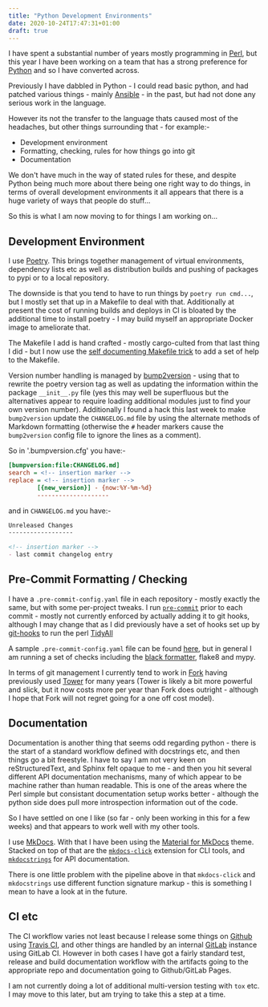 ```yaml
---
title: "Python Development Environments"
date: 2020-10-24T17:47:31+01:00
draft: true
---
```


I have spent a substantial number of years mostly programming in
[Perl](https://www.perl.org/), but this year I have been working on a team
that has a strong preference for [Python](https://www.python.org/) and so I
have converted across.

Previously I have dabbled in Python - I could read basic python, and had
patched various things - mainly [Ansible](https://www.ansible.com/) - in the
past, but had not done any serious work in the language.

However its not the transfer to the language thats caused most of the
headaches, but other things surrounding that - for example:-

- Development environment
- Formatting, checking, rules for how things go into git
- Documentation

We don't have much in the way of stated rules for these, and despite Python
being much more about there being one right way to do things, in terms of
overall development environments it all appears that there is a huge variety
of ways that people do stuff...

So this is what I am now moving to for things I am working on...


## Development Environment

I use [Poetry](https://python-poetry.org/).  This brings together management
of virtual environments, dependency lists etc as well as distribution builds
and pushing of packages to pypi or to a local repository.

The downside is that you tend to have to run things by `poetry run cmd...`,
but I mostly set that up in a Makefile to deal with that.   Additionally at
present the cost of running builds and deploys in CI is bloated by the
additional time to install poetry - I may build myself an appropriate Docker
image to ameliorate that.

The Makefile I add is hand crafted - mostly cargo-culted from that last thing
I did - but I now use the [self documenting Makefile
trick](https://www.freecodecamp.org/news/self-documenting-makefile/) to add a
set of help to the Makefile.

Version number handling is managed by
[bump2version](https://github.com/c4urself/bump2version) - using that to
rewrite the poetry version tag as well as updating the information within the
package `__init__.py` file (yes this may well be superfluous but the
alternatives appear to require loading additional modules just to find your
own version number).  Additionally I found a hack this last week to make
`bump2version` update the `CHANGELOG.md` file by using the alternate methods
of Markdown formatting (otherwise the `#` header markers cause the
`bump2version` config file to ignore the lines as a comment).

So in '.bumpversion.cfg' you have:-

```ini
[bumpversion:file:CHANGELOG.md]
search = <!-- insertion marker -->
replace = <!-- insertion marker -->
        [{new_version}] - {now:%Y-%m-%d}
        --------------------
```

and in `CHANGELOG.md` you have:-

```markdown
Unreleased Changes
------------------

<!-- insertion marker -->
- last commit changelog entry
```

## Pre-Commit Formatting / Checking

I have a `.pre-commit-config.yaml` file in each repository - mostly exactly
the same, but with some per-project tweaks.  I run
[`pre-commit`](https://pre-commit.com/) prior to each commit - mostly not
currently enforced by actually adding it to git hooks, although I may change
that as I did previously have a set of hooks set up by
[git-hooks](https://github.com/git-hooks/git-hooks) to run the perl
[TidyAll](https://metacpan.org/release/Code-TidyAll)

A sample `.pre-commit-config.yaml` file can be found
[here](https://github.com/nigelm/ssh2_parse_key/blob/master/.pre-commit-config.yaml),
but in general I am running a set of checks including the [black
formatter](https://github.com/psf/black), flake8 and mypy.

In terms of git management I currently tend to work in
[Fork](https://git-fork.com/) having previously used
[Tower](https://www.git-tower.com/) for many years (Tower is likely a bit more
powerful and slick, but it now costs more per year than Fork does outright -
although I hope that Fork will not regret going for a one off cost model).

## Documentation

Documentation is another thing that seems odd regarding python - there is the
start of a standard workflow defined with docstrings etc, and then things go a
bit freestyle.  I have to say I am not very keen on reStructuredText, and
Sphinx felt opaque to me - and then you hit several different API
documentation mechanisms, many of which appear to be machine rather than human
readable.  This is one of the areas where the Perl simple but consistant
documentation setup works better - although the python side does pull more
introspection information out of the code.

So I have settled on one I like (so far - only been working in this for a few
weeks) and that appears to work well with my other tools.

I use [MkDocs](https://www.mkdocs.org/).  With that I have been using the
[Material for MkDocs](https://squidfunk.github.io/mkdocs-material/) theme.
Stacked on top of that are the
[`mkdocs-click`](https://github.com/DataDog/mkdocs-click) extension for CLI
tools, and [`mkdocstrings`](https://github.com/pawamoy/mkdocstrings) for API
documentation.

There is one little problem with the pipeline above in that `mkdocs-click` and
`mkdocstrings` use different function signature markup - this is something I
mean to have a look at in the future.

## CI etc

The CI workflow varies not least because I release some things on
[Github](https://github.com) using [Travis CI](https://travis-ci.org/), and
other things are handled by an internal [GitLab](https://about.gitlab.com/)
instance using GitLab CI.  However in both cases I have got a fairly standard
test, release and build documentation workflow with the artifacts going to the
appropriate repo and documentation going to Github/GitLab Pages.

I am not currently doing a lot of additional multi-version testing with `tox` etc.  I may move to this later, but am trying to take this a step at a time.
